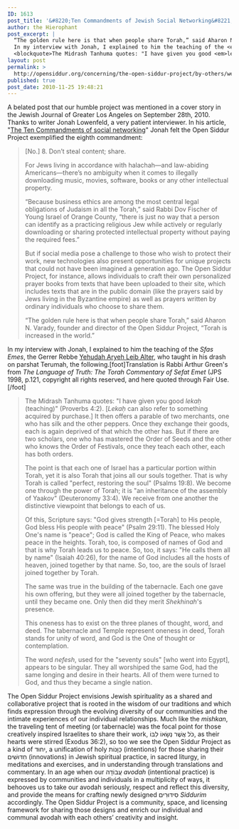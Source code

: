 ```yaml
---
ID: 1613
post_title: '&#8220;Ten Commandments of Jewish Social Networking&#8221; (Jewish Journal of Greater Los Angeles 2010)'
author: the Hierophant
post_excerpt: |
  “The golden rule here is that when people share Torah,” said Aharon N. Varady, founder and director of the Open Siddur Project, “Torah is increased in the world.”</blockquote>
  In my interview with Jonah, I explained to him the teaching of the <em>Sfas Emes</em>, the Gerrer Rebbe <a href="http://en.wikipedia.org/wiki/Yehudah_Aryeh_Leib_Alter">Yehudah Aryeh Leib Alter</a>, who taught in his drash on parshat Terumah, the following.[ref]Translation is Rabbi Arthur Green's from <em>The Language of Truth: The Torah Commentary of Sefat Emet</em> (JPS 1998, p.121, copyright all rights reserved, and here quoted through Fair Use.[/ref]
  <blockquote>The Midrash Tanhuma quotes: "I have given you good <em>lekaḥ</em> (teaching)" (Proverbs 4:2). [<em>Lekaḥ</em> can also refer to something acquired by purchase.] It then offers a parable of two merchants, one who has silk and the other peppers. Once they exchange their goods, each is again deprived of that which the other has. But if there are two scholars, one who has mastered the Order of Seeds and the other who knows the Order of Festivals, once they teach each other, each has both orders.
layout: post
permalink: >
  http://opensiddur.org/concerning/the-open-siddur-project/by-others/welcome-jewish-journal-of-greater-los-angeles-readers/
published: true
post_date: 2010-11-25 19:48:21
---
```

A belated post that our humble project was mentioned in a cover story in the Jewish Journal of Greater Los Angeles on September 28th, 2010. Thanks to writer Jonah Lowenfeld, a very patient interviewer. In his article, "<a href="http://web.archive.org/web/20140106031708/http://www.jewishjournal.com/articles/print/the_ten_commandments_of_social_networking_20100928/">The Ten Commandments of social networking</a>" Jonah felt the Open Siddur Project exemplified the eighth commandment:

<blockquote>[No.] 8. Don’t steal content; share.

For Jews living in accordance with halachah—and law-abiding Americans—there’s no ambiguity when it comes to illegally downloading music, movies, software, books or any other intellectual property.

“Because business ethics are among the most central legal obligations of Judaism in all the Torah,” said Rabbi Dov Fischer of Young Israel of Orange County, “there is just no way that a person can identify as a practicing religious Jew while actively or regularly downloading or sharing protected intellectual property without paying the required fees.”

But if social media pose a challenge to those who wish to protect their work, new technologies also present opportunities for unique projects that could not have been imagined a generation ago. The Open Siddur Project, for instance, allows individuals to craft their own personalized prayer books from texts that have been uploaded to their site, which includes texts that are in the public domain (like the prayers said by Jews living in the Byzantine empire) as well as prayers written by ordinary individuals who choose to share them.

“The golden rule here is that when people share Torah,” said Aharon N. Varady, founder and director of the Open Siddur Project, “Torah is increased in the world.”</blockquote>

In my interview with Jonah, I explained to him the teaching of the <em>Sfas Emes</em>, the Gerrer Rebbe <a href="http://en.wikipedia.org/wiki/Yehudah_Aryeh_Leib_Alter">Yehudah Aryeh Leib Alter</a>, who taught in his drash on parshat Terumah, the following.[foot]Translation is Rabbi Arthur Green's from <em>The Language of Truth: The Torah Commentary of Sefat Emet</em> (JPS 1998, p.121, copyright all rights reserved, and here quoted through Fair Use.[/foot]

<blockquote>The Midrash Tanhuma quotes: "I have given you good <em>lekaḥ</em> (teaching)" (Proverbs 4:2). [<em>Lekaḥ</em> can also refer to something acquired by purchase.] It then offers a parable of two merchants, one who has silk and the other peppers. Once they exchange their goods, each is again deprived of that which the other has. But if there are two scholars, one who has mastered the Order of Seeds and the other who knows the Order of Festivals, once they teach each other, each has both orders.

The point is that each one of Israel has a particular portion within Torah, yet it is also Torah that joins all our souls together. That is why Torah is called "perfect, restoring the soul" (Psalms 19:8). We become one through the power of Torah; it is "an inheritance of the assembly of Yaakov" (Deuteronomy 33:4). We receive from one another the distinctive viewpoint that belongs to each of us.

Of this, Scripture says: "God gives strength [=Torah] to His people, God bless His people with peace" (Psalm 29:11). The blessed Holy One's name is "peace"; God is called the King of Peace, who makes peace in the heights. Torah, too, is composed of names of God and that is why Torah leads us to peace. So, too, it says: "He calls them all by name" (Isaiah 40:26), for the name of God includes all the hosts of heaven, joined together by that name. So, too, are the souls of Israel joined together by Torah.

The same was true in the building of the tabernacle. Each one gave his own offering, but they were all joined together by the tabernacle, until they became one. Only then did they merit <em>Shekhinah</em>'s presence. 

This oneness has to exist on the three planes of thought, word, and deed. The tabernacle and Temple represent oneness in deed, Torah stands for unity of word, and God is the One of thought or contemplation.

The word <em>nefesh</em>, used for the "seventy souls" [who went into Egypt], appears to be singular. They all worshiped the same God, had the same longing and desire in their hearts. All of them were turned to God, and thus they became a single nation.</blockquote>

The Open Siddur Project envisions Jewish spirituality as a shared and collaborative project that is rooted in the wisdom of our traditions and which finds expression through the evolving diversity of our communities and the intimate experiences of our individual relationships. Much like the <em>mishkan</em>, the traveling tent of meeting (or tabernacle) was the focal point for those creatively inspired Israelites to share their work, כֹּל אֲשֶׁר נְשָׂאוֹ לִבּוֹ, as their hearts were stirred (Exodus 36:2), so too we see the Open Siddur Project as a kind of יִחוּד, a unification of holy כַּוָּנוֹת (intentions) for those sharing their חִדּוּשִׁים (innovations) in Jewish spiritual practice, in sacred liturgy, in meditations and exercises, and in understanding through translations and commentary. In an age when our עֲבוֹדָה <em>avodah</em> (intentional practice) is expressed by communities and individuals in a multiplicity of ways, it behooves us to take our avodah seriously, respect and reflect this diversity, and provide the means for crafting newly designed סִידּוּרִים <em>Siddurim</em> accordingly. The Open Siddur Project is a community, space, and licensing framework for sharing those designs and enrich our individual and communal avodah with each others’ creativity and insight.